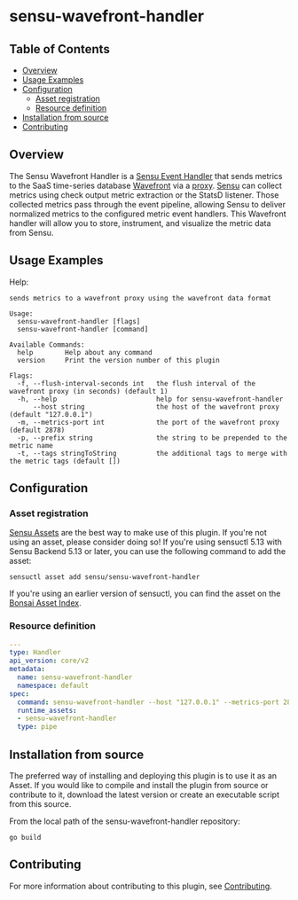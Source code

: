 # sensu-wavefront-handler

## Table of Contents
- [Overview](#overview)
- [Usage Examples](#usage-examples)
- [Configuration](#configuration)
  - [Asset registration](#asset-registration)
  - [Resource definition](#resource-definition)
- [Installation from source](#installation-from-source)
- [Contributing](#contributing)

## Overview
The Sensu Wavefront Handler is a [Sensu Event Handler][9] that sends metrics to the SaaS time-series
database [Wavefront][10] via a [proxy][12]. [Sensu][11] can collect metrics using check output
metric extraction or the StatsD listener. Those collected metrics pass through the event pipeline,
allowing Sensu to deliver normalized metrics to the configured metric event handlers. This Wavefront
handler will allow you to store, instrument, and visualize the metric data from Sensu.

## Usage Examples

Help:
```
sends metrics to a wavefront proxy using the wavefront data format

Usage:
  sensu-wavefront-handler [flags]
  sensu-wavefront-handler [command]

Available Commands:
  help        Help about any command
  version     Print the version number of this plugin

Flags:
  -f, --flush-interval-seconds int   the flush interval of the wavefront proxy (in seconds) (default 1)
  -h, --help                         help for sensu-wavefront-handler
      --host string                  the host of the wavefront proxy (default "127.0.0.1")
  -m, --metrics-port int             the port of the wavefront proxy (default 2878)
  -p, --prefix string                the string to be prepended to the metric name
  -t, --tags stringToString          the additional tags to merge with the metric tags (default [])
```

## Configuration

### Asset registration

[Sensu Assets][14] are the best way to make use of this plugin. If you're not using an asset, please
consider doing so! If you're using sensuctl 5.13 with Sensu Backend 5.13 or later, you can use the
following command to add the asset:

```
sensuctl asset add sensu/sensu-wavefront-handler
```

If you're using an earlier version of sensuctl, you can find the asset on the [Bonsai Asset Index][13].

### Resource definition

```yml
---
type: Handler
api_version: core/v2
metadata:
  name: sensu-wavefront-handler
  namespace: default
spec:
  command: sensu-wavefront-handler --host "127.0.0.1" --metrics-port 2878 --prefix sensu --tags type="system" --flush-interval-seconds 1
  runtime_assets:
  - sensu-wavefront-handler
  type: pipe
```

## Installation from source

The preferred way of installing and deploying this plugin is to use it as an Asset. If you would
like to compile and install the plugin from source or contribute to it, download the latest version
or create an executable script from this source.

From the local path of the sensu-wavefront-handler repository:

```
go build
```

## Contributing

For more information about contributing to this plugin, see [Contributing][1].

[1]: https://github.com/sensu/sensu-go/blob/master/CONTRIBUTING.md
[2]: github.com/sensu-community/sensu-plugin-sdk
[3]: https://github.com/sensu-plugins/community/blob/master/PLUGIN_STYLEGUIDE.md
[4]: https://github.com/sensu/sensu-wavefront-handler/blob/master/.github/workflows/release.yml
[5]: https://github.com/sensu/sensu-wavefront-handler/actions
[6]: https://github.com/sensu/sensu-wavefront-handler/releases
[7]: https://github.com/sensu/sensu-wavefront-handler/blob/master/main.go
[8]: https://bonsai.sensu.io/
[9]: https://docs.sensu.io/sensu-go/latest/reference/handlers/#how-do-sensu-handlers-work
[10]: https://www.wavefront.com/
[11]: https://github.com/sensu/sensu-go
[12]: https://docs.wavefront.com/proxies.html
[13]: https://bonsai.sensu.io/assets/sensu/sensu-wavefront-handler
[14]: https://docs.sensu.io/sensu-go/latest/reference/assets/
